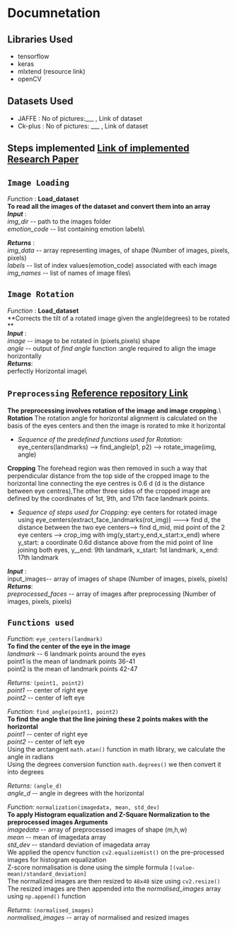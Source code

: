 # Documnetation
## Libraries Used
* tensorflow
* keras
* mlxtend  (resource link)
* openCV

## Datasets Used
* JAFFE   : No of pictures:___ ,  Link of dataset
* Ck-plus : No of pictures: ___ , Link of dataset

## Steps implemented  [Link of implemented Research Paper](https://link.springer.com/article/10.1007/s00371-019-01627-4)
## `Image Loading` 
_Function_ : **Load_dataset**\
**To read all the images of the dataset and convert them into an array**\
**_Input_** : \
_img_dir_ -- path to the images folder\
_emotion_code_ -- list containing emotion labels\

**_Returns_** : <br/>
_img_data_ -- array representing images, of shape (Number of images, pixels, pixels)\
_labels_ -- list of index values(emotion_code) associated with each image\
_img_names_ -- list of names of image files\

## `Image Rotation` 
_Function_ : **Load_dataset**\
**Corrects the tilt of a rotated image given the angle(degrees) to be rotated **\
**_Input_** : \
_image_ -- image to be rotated in (pixels,pixels) shape\
_angle_ -- output of _find angle_ function :angle required to align the image horizontally\
**_Returns_**:\
perfectly Horizontal image\

## `Preprocessing` [Reference repository Link](https://github.com/anas-899/facial-expression-recognition-Jaffe)
**The preprocessing involves rotation of the image and image cropping.**\ 
**Rotation**
The rotation angle for horizontal alignment is calculated on the basis of the eyes centers and then the image is rorated to mke it horizontal 
* _Sequence of the predefined functions used for Rotation:_ eye_centers(landmarks) -->  find_angle(p1, p2) --> rotate_image(img, angle)

**Cropping**
The forehead region was then removed in such a way that
perpendicular distance from the top side of the cropped image
to the horizontal line connecting the eye centres is 0.6 d (d
is the distance between eye centres),The other three sides of the cropped image are defined by the
coordinates of 1st, 9th, and 17th face landmark points.
* _Sequence of steps used for Cropping:_ eye centers for rotated image using eye_centers(extract_face_landmarks(rot_img)) ---> find d, the distance between the two eye centers--> find d_mid, mid point of the 2 eye centers --> crop_img with img(y_start:y_end,x_start:x_end) where y_start: a coordinate 0.6d distance above from the mid point of line joining both eyes, y__end: 9th landmark, x_start: 1st landmark, x_end: 17th landmark

**_Input_** : \
input_images-- array of images of shape (Number of images, pixels, pixels)\
**_Returns_**:\
_preprocessed_faces_ -- array of images after preprocessing (Number of images, pixels, pixels)

## `Functions used`
_Function:_ `eye_centers(landmark)`<br>
__To find the center of the eye in the image__<br>
_landmark_ -- 6 landmark points around the eyes<br>
point1 is the mean of landmark points 36-41<br>
point2 is the mean of landmark points 42-47<br>

_Returns:_ `(point1, point2)`<br>
_point1_ -- center of right eye<br>
_point2_ -- center of left eye<br>

_Function:_ `find_angle(point1, point2)`<br>
__To find the angle that the line joining these 2 points makes with the horizontal__<br>
_point1_ -- center of right eye<br>
_point2_ -- center of left eye<br>
Using the arctangent `math.atan()` function in math library, we calculate the angle in radians<br>
Using the degrees conversion function `math.degrees()` we then convert it into degrees<br>

_Returns:_ `(angle_d)`<br>
_angle_d_ -- angle in degrees with the horizontal<br>

_Function:_ `normalization(imagedata, mean, std_dev)`<br>
__To apply Histogram equalization and Z-Square Normalization to the preprocessed images
    Arguments__<br>
_imagedata_ -- array of preprocessed images of shape (m,h,w)<br>
_mean_ -- mean of imagedata array<br>
_std_dev_ -- standard deviation of imagedata array<br>
We applied the opencv function `cv2.equalizeHist()` on the pre-processed images for histogram equalization<br>
Z-score normalisation is done using the simple formula `[(value-mean)/standard_deviation]`<br>
The normalized images are then resized to `48x48` size using `cv2.resize()`<br>
The resized images are then appended into the _normalised_images_ array using `np.append()` function<br>

_Returns:_ `(normalised_images)`<br>
_normalised_images_ -- array of normalised and resized images<br>
